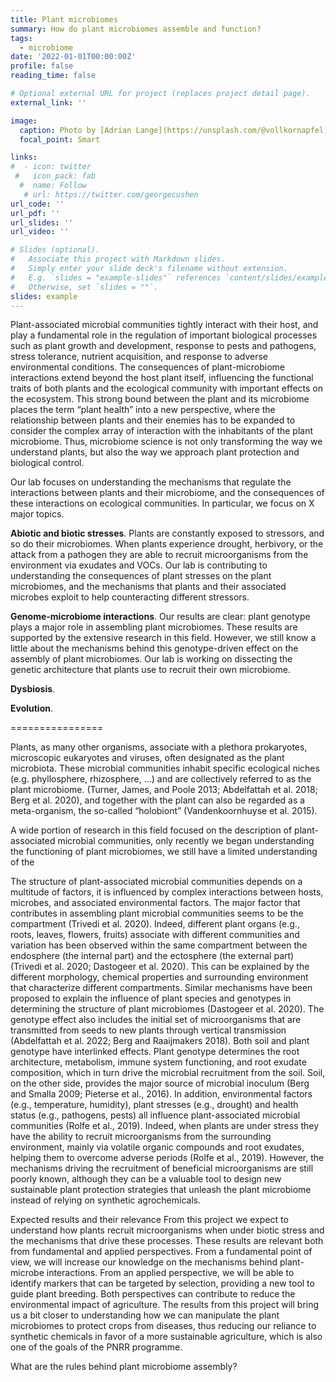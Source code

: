 ```yaml
---
title: Plant microbiomes
summary: How do plant microbiomes assemble and function?
tags:
  - microbiome
date: '2022-01-01T00:00:00Z'
profile: false
reading_time: false

# Optional external URL for project (replaces project detail page).
external_link: ''

image:
  caption: Photo by [Adrian Lange](https://unsplash.com/@vollkornapfel) on  [Unsplash](https://unsplash.com/) 
  focal_point: Smart

links:
#  - icon: twitter
 #   icon_pack: fab
  #  name: Follow
   # url: https://twitter.com/georgecushen
url_code: ''
url_pdf: ''
url_slides: ''
url_video: ''

# Slides (optional).
#   Associate this project with Markdown slides.
#   Simply enter your slide deck's filename without extension.
#   E.g. `slides = "example-slides"` references `content/slides/example-slides.md`.
#   Otherwise, set `slides = ""`.
slides: example
---
```


Plant-associated microbial communities tightly interact with their host, and play a fundamental role in the regulation of important biological processes such as plant growth and development, response to pests and pathogens, stress tolerance, nutrient acquisition, and response to adverse environmental conditions. The consequences of plant-microbiome interactions extend beyond the host plant itself, influencing the functional traits of both plants and the ecological community with important effects on the ecosystem. This strong bound between the plant and its microbiome places the term “plant health” into a new perspective, where the relationship between plants and their enemies has to be expanded to consider the complex array of interaction with the inhabitants of the plant microbiome. Thus, microbiome science is not only transforming the way we understand plants, but also the way we approach plant protection and biological control. 

Our lab focuses on understanding the mechanisms that regulate the interactions between plants and their microbiome, and the consequences of these interactions on ecological communities. In particular, we focus on X major topics.

**Abiotic and biotic stresses**. Plants are constantly exposed to stressors, and so do their microbiomes. When plants experience drought, herbivory, or the attack from a pathogen they are able to recruit microorganisms from the environment via exudates and VOCs. Our lab is contributing to understanding the consequences of plant stresses on the plant microbiomes, and the mechanisms that plants and their associated microbes exploit to help counteracting different stressors.

**Genome-microbiome interactions**. Our results are clear: plant genotype plays a major role in assembling plant microbiomes. These results are supported by the extensive research in this field. However, we still know a little about the mechanisms behind this genotype-driven effect on the assembly of plant microbiomes. Our lab is working on dissecting the genetic architecture that plants use to recruit their own microbiome.

**Dysbiosis**. 

**Evolution**.





================


Plants, as many other organisms, associate with a plethora prokaryotes, microscopic
eukaryotes and viruses, often designated as the plant microbiota. These microbial
communities inhabit specific ecological niches (e.g. phyllosphere, rhizosphere, ...) and are
collectively referred to as the plant microbiome.  (Turner, James, and Poole 2013; Abdelfattah et al. 2018;
Berg et al. 2020), and together with the plant can also be regarded as a meta-organism, the
so-called “holobiont” (Vandenkoornhuyse et al. 2015). 


A wide portion of research in this field focused on the description of plant-associated microbial communities, only recently we began understanding the functioning of plant microbiomes, we still have a limited understanding of the 









The structure of plant-associated microbial communities depends on a multitude of factors, it is influenced by complex interactions between hosts, microbes, and associated environmental factors. The major factor that contributes in assembling plant microbial communities seems to be the compartment (Trivedi et al. 2020). Indeed, different plant organs (e.g., roots, leaves, flowers, fruits) associate with different communities and variation has been observed within the same compartment between the endosphere (the internal part) and the ectosphere (the external part) (Trivedi et al. 2020; Dastogeer et al. 2020). This can be explained by the different morphology, chemical properties and surrounding environment that characterize different compartments. Similar mechanisms have been proposed to explain the influence of plant species and genotypes in determining the structure of plant microbiomes (Dastogeer et al. 2020). The genotype effect also includes the initial set of microorganisms that are transmitted from seeds to new plants through vertical transmission (Abdelfattah et al. 2022; Berg and Raaijmakers 2018). Both soil and plant genotype have interlinked effects. Plant genotype determines the root architecture, metabolism, immune system functioning, and root exudate composition, which in turn drive the microbial recruitment from the soil. Soil, on the other side, provides the major source of microbial inoculum (Berg and Smalla 2009; Pieterse et al., 2016). In addition, environmental factors (e.g., temperature, humidity), plant stresses (e.g., drought) and health status (e.g., pathogens, pests) all influence plant-associated microbial communities (Rolfe et al., 2019). Indeed, when plants are under stress they have the ability to recruit microorganisms from the surrounding environment, mainly via volatile organic compounds and root exudates, helping them to overcome adverse periods (Rolfe et al., 2019). However, the mechanisms driving the recruitment of beneficial microorganisms are still poorly known, although they can be a valuable tool to design new sustainable plant protection strategies that unleash the plant microbiome instead of relying on synthetic agrochemicals.

Expected results and their relevance
From this project we expect to understand how plants recruit microorganisms when under biotic stress and the mechanisms that drive these processes. These results are relevant both from fundamental and applied perspectives. From a fundamental point of view, we will increase our knowledge on the mechanisms behind plant-microbe interactions. From an applied perspective, we will be able to identify markers that can be targeted by selection, providing a new tool to guide plant breeding. Both perspectives can contribute to reduce the environmental impact of agriculture. The results from this project will bring us a bit closer to understanding how we can manipulate the plant microbiomes to protect crops from diseases, thus reducing our reliance to synthetic chemicals in favor of a more sustainable agriculture, which is also one of the goals of the PNRR programme.



What are the rules behind plant microbiome assembly?
